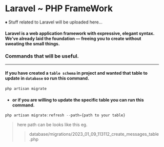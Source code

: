 # Laravel ~ PHP FrameWork

♦ Stuff related to Laravel will be uploaded here...
#### Laravel is a web application framework with expressive, elegant syntax. We’ve already laid the foundation — freeing you to create without sweating the small things.

### Commands that will be useful.
---
#### If you have created a `table schema` in project and wanted that table to update in `database` so run this command.
```javascript
php artisan migrate
```
* #### or if you are willing to update the specific table you can run this command.
```javascript
php artisan migrate:refresh --path={path to your table}
```
> here path can be looks like this eg.
>> database/migrations/2023_01_09_113112_create_messages_table.php